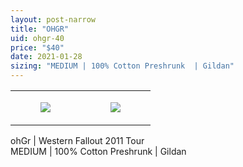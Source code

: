```yaml
---
layout: post-narrow
title: "OHGR"
uid: ohgr-40
price: "$40"
date: 2021-01-28
sizing: "MEDIUM | 100% Cotton Preshrunk  | Gildan"
---
```




<table style="width:100%;"><tr><td style="vertical-align:top;">
      <figure class="tmblr-full" data-orig-height="2048" data-orig-width="1365" data-orig-src="https://concertshirts.netlify.app/shirts/0427/0427-01.jpg"><img src="https://64.media.tumblr.com/6912cadba8503b15c1d5367bdbf6b4cd/d064e67fb6b1d832-b5/s540x810/6bcd2838ac5fd6d03290e01d251c7ef0ff851971.jpg" data-orig-height="2048" data-orig-width="1365" data-orig-src="https://concertshirts.netlify.app/shirts/0427/0427-01.jpg"/></figure></td>
    <td style="vertical-align:top;">
      <figure class="tmblr-full" data-orig-height="2048" data-orig-width="1365" data-orig-src="https://concertshirts.netlify.app/shirts/0427/0427-02.jpg"><img src="https://64.media.tumblr.com/8496c7808814b0c799639790bda57d2e/d064e67fb6b1d832-85/s540x810/6d015068a79fab09857a99dfde40a1b93fdc6437.jpg" data-orig-height="2048" data-orig-width="1365" data-orig-src="https://concertshirts.netlify.app/shirts/0427/0427-02.jpg"/></figure></td>
  </tr></table><p>
  ohGr | Western Fallout 2011 Tour<br/>MEDIUM | 100% Cotton Preshrunk | Gildan
</p>
